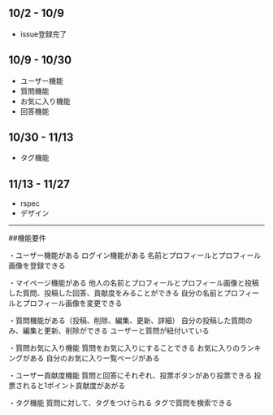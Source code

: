 ## 10/2 - 10/9
* issue登録完了

## 10/9 - 10/30
* ユーザー機能
* 質問機能
* お気に入り機能
* 回答機能

## 10/30 - 11/13
* タグ機能

## 11/13 - 11/27
* rspec
* デザイン

---
##機能要件

・ユーザー機能がある
ログイン機能がある
名前とプロフィールとプロフィール画像を登録できる

・マイページ機能がある
他人の名前とプロフィールとプロフィール画像と投稿した質問、投稿した回答、貢献度をみることができる
自分の名前とプロフィールとプロフィール画像を変更できる

・質問機能がある（投稿、削除、編集、更新、詳細）
自分の投稿した質問のみ、編集と更新、削除ができる
ユーザーと質問が紐付いている

・質問お気に入り機能
質問をお気に入りにすることできる
お気に入りのランキングがある
自分のお気に入り一覧ページがある

・ユーザー貢献度機能
質問と回答にそれぞれ、投票ボタンがあり投票できる
投票されると1ポイント貢献度があがる

・タグ機能
質問に対して、タグをつけられる
タグで質問を検索できる  
